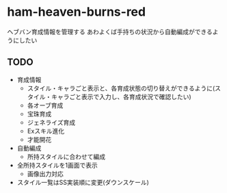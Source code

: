 # ham-heaven-burns-red
ヘブバン育成情報を管理する
あわよくば手持ちの状況から自動編成ができるようにしたい
## TODO
- 育成情報
  - スタイル・キャラごと表示と、各育成状態の切り替えができるように(スタイル・キャラごと表示で入力し、各育成状況で確認したい)
  - 各オーブ育成
  - 宝珠育成
  - ジェネライズ育成
  - Exスキル進化
  - 才能開花
- 自動編成
  - 所持スタイルに合わせて編成
- 全所持スタイルを1画面で表示
  - 画像出力対応
- スタイル一覧はSS実装順に変更(ダウンスケール)

